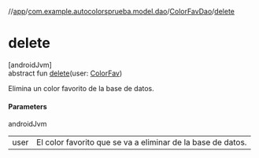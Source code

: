 //[app](../../../index.md)/[com.example.autocolorsprueba.model.dao](../index.md)/[ColorFavDao](index.md)/[delete](delete.md)

# delete

[androidJvm]\
abstract fun [delete](delete.md)(user: [ColorFav](../../com.example.autocolorsprueba.model.entity/-color-fav/index.md))

Elimina un color favorito de la base de datos.

#### Parameters

androidJvm

| | |
|---|---|
| user | El color favorito que se va a eliminar de la base de datos. |
